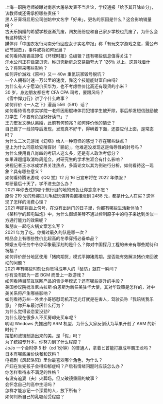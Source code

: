 上海一职院老师被曝对南京大屠杀发表不当言论，学校通报「给予其开除处分」，该教师或还需承担哪些责任？  
黑人牙膏将启用公司创始中文名字「好来」，更名的原因是什么？这会影响销量吗？  
古天乐捐赠的希望学校逐渐荒废，网友纷纷应和自己家乡学校也荒废了，为什么会有这种情况？  
媒体评「中国农发行河南分行回应女子实名举报」称「有玩文字游戏之意，需公布细节回击」，事件或将如何发展？  
如何看待胡锡进卸任《环球时报》总编辑？还有哪些信息值得关注？  
浑水公司正在做空贝壳，称贝壳新房总交易额夸大了 126％ 以上，这意味着什么？将带来哪些影响？  
如何评价游戏《原神》又一 40w 重氪玩家毁号脱坑？  
一个人拥有时速一万公里的速度，靠这个技能能财富自由吗?  
为什么有人宁愿溢价买华为，也不考虑性价比高还有现货的小米？  
30 岁，身边朋友都在考 CFA CPA 司考，要跟风吗？  
《雪中悍刀行》讲了个什么故事？  
如何评价《一人之下》漫画 556（591）话？  
如何看待青岛求实学院一老师因用棍棒体罚犯错学生被开除，事后却发短信鼓励被打学生「不要有负担好好读书」？  
王力宏发文确认离婚，此前有何预兆？如何评价他的情史？  
自己做了一线领导后发现，发现真不好干，得哄着下面，还要应付上面，是常态吗？  
为什么二次元游戏《幻塔》给人一种奇怪的感觉？存在哪些缺点？  
皇上为什么同意给安陵容封「鹂妃」，他难道没发现这是侮辱性的封号吗？  
为什么使用肖八肖四的考研人这么多，还是有人政治考低分？  
如果课题组取消每周组会，对研究生的学术生涯会有什么影响？  
央视记者王冰冰成学界关注热点，多篇论文以其为例进行分析，如何看待这一现象？具有哪些意义？  
如何看待腾讯游戏《QQ 堂》12 月 16 日宣布将在 2022 年停服？  
考研最后十天了，学不进去怎么办？  
2021 年你去过的哪个旅行目的地的景色让你念念不忘？  
原价 219 元的玲娜贝儿毛绒玩偶转卖直接涨到 2488 元，都是什么人在买？这体现了怎样的消费心理？  
2021 年即将画上句号，在没有出远门的日子里，你都有哪些生活新体验？  
《某科学的超电磁炮》中，为什么御坂美琴不通过控制原子中的电子来达到类似一方通行能力的效果呢？  
和朋友一起吃火锅文案怎么写？  
2021 年为了吃，你排过最久的队是哪一次？  
唯品会上有哪些性价比超高的冬季穿搭必备单品？  
嫦娥五号任务中令你印象最深刻的是什么？你对中国探月工程的未来有哪些期待和祝福？  
如何评价部分地区使用「猪肉期货」模式平抑猪周期，是否能有效解决猪价来回波动的问题？  
2021 年有哪些时刻让你觉得成年人的「破防」就在一瞬间？  
你有没有因为一首 BGM 而爱上一款游戏？  
如何看待目前互联网产品的青少年模式？还有哪些提升的手段？  
美国参议院批准尼古拉斯·伯恩斯为新任美驻华大使，其对华政策是怎样的，对中美关系将产生哪些影响？  
如何看待苏州一外卖小哥怒怼司机开远光灯就是在害人，驾驶员称「我赔钱我乐意」？你开车最讨厌什么行为？  
为什么觉得谈恋爱没劲?  
为什么现在很多人不买房却先买车呢？  
明明 Windows  先推出的 ARM  机型，为什么大家反倒认为苹果开创了 ARM  的新时代？  
摆拍和滤镜制造出来的美，是「假」吗？  
为了统招专升本，你努力到了什么程度？  
JoJo 一个会时停 5 秒（cd 1分钟）的普通人，拿着匕首能打赢成年霸王龙吗？  
日本有哪些廉价快餐和饮料？  
电视剧《风起洛阳》里你最喜欢哪个角色，为什么？  
产妇在生完孩子会得抑郁症吗？产后有情绪问题时应该怎么办？  
你怎样看待永不满足的性格？  
有没有追妻（夫）火葬场，但又破镜重圆的故事？  
会怀念自己的高中生活吗？  
怎样才能忘记一个深爱的人，放下所有？  
如何判断自己的乳糖耐受程度？  
